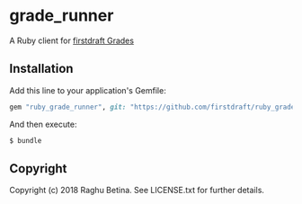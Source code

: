 # grade_runner

A Ruby client for [firstdraft Grades](https://grades.firstdraft.com)


## Installation

Add this line to your application's Gemfile:

```ruby
gem "ruby_grade_runner", git: "https://github.com/firstdraft/ruby_grade_runner"
```

And then execute:
```bash
$ bundle
```

Copyright
---------

Copyright (c) 2018 Raghu Betina. See
LICENSE.txt for further details.
